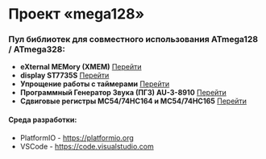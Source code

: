 # Проект «mega128»

### Пул библиотек для совместного использования ATmega128 / ATmega328:
+ **eXternal MEMory (XMEM)** [Перейти](lib/xmem/readme.md)
+ **display ST7735S** [Перейти](lib/display/readme.md)
+ **Упрощение работы с таймерами** [Перейти](/lib/easy-timer/readme.md)
+ **Программный Генератор Звука (ПГЗ) AU-3-8910** [Перейти](lib/psg/readme.md)
+ **Сдвиговые регистры MC54/74HC164 и MC54/74HC165** [Перейти](lib/shift/readme.md)

#### Среда разработки:
+ PlatformIO - https://platformio.org
+ VSCode - https://code.visualstudio.com
